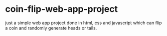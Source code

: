 # coin-flip-web-app-project
just a simple web app project done in html, css and javascript which can flip a coin and randomly generate heads or tails.
